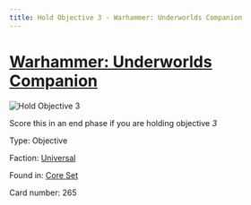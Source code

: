 ```yaml
---
title: Hold Objective 3 - Warhammer: Underworlds Companion
---
```


# [Warhammer: Underworlds Companion](https://guidokessels.github.io/wh-underworlds)

  

![Hold Objective 3](https://warhammerunderworlds.com/wp-content/uploads/sites/6/2017/12/265_ENG-Hold-Objective-3.png)

Score this in an end phase if you are holding objective <i>3</i>

Type: Objective

Faction: [Universal](https://guidokessels.github.io/wh-underworlds/factions/universal)

Found in: [Core Set](https://guidokessels.github.io/wh-underworlds/locations/core-set)

Card number: 265
